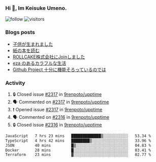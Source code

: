 ### Hi 👋, Im Keisuke Umeno.

<!--
**9renpoto/9renpoto** is a ✨ _special_ ✨ repository because its `README.md` (this file) appears on your GitHub profile.

Here are some ideas to get you started:

- 🔭 I’m currently working on ...
- 🌱 I’m currently learning ...
- 👯 I’m looking to collaborate on ...
- 🤔 I’m looking for help with ...
- 💬 Ask me about ...
- 📫 How to reach me: ...
- 😄 Pronouns: ...
- ⚡ Fun fact: ...
-->

![follow](https://img.shields.io/github/followers/9renpoto?label=Follow&style=social)
![visitors](https://komarev.com/ghpvc/?username=9renpoto&label=Profile%20views&color=0e75b6&style=flat)

### Blogs posts

<!-- BLOG-POST-LIST:START -->
- [子供が生まれました](https://9renpoto.win/entry/2024/04/18/hello-world)
- [紙の本を読む](https://9renpoto.win/entry/2024/02/25/reading-papar-book)
- [ROLLCAKE株式会社にJoinしました](https://9renpoto.win/entry/2024/02/11/join)
- [eza のあるカラフルな生活](https://9renpoto.win/entry/2024/02/01/eza)
- [Github Project 十分に機能そろっているのでは](https://9renpoto.win/entry/2024/01/14/gh-projects)
<!-- BLOG-POST-LIST:END -->

### Activity

<!--START_SECTION:activity-->
1. 🔒 Closed issue [#2317](https://github.com/9renpoto/upptime/issues/2317) in [9renpoto/upptime](https://github.com/9renpoto/upptime)
2. 🗣 Commented on [#2317](https://github.com/9renpoto/upptime/issues/2317#issuecomment-2094721826) in [9renpoto/upptime](https://github.com/9renpoto/upptime)
3. ❗ Opened issue [#2317](https://github.com/9renpoto/upptime/issues/2317) in [9renpoto/upptime](https://github.com/9renpoto/upptime)
4. 🗣 Commented on [#2316](https://github.com/9renpoto/upptime/issues/2316#issuecomment-2094639994) in [9renpoto/upptime](https://github.com/9renpoto/upptime)
5. 🔒 Closed issue [#2316](https://github.com/9renpoto/upptime/issues/2316) in [9renpoto/upptime](https://github.com/9renpoto/upptime)
<!--END_SECTION:activity-->

<!--START_SECTION:waka-->

```txt
JavaScript   7 hrs 23 mins   █████████████▒░░░░░░░░░░░   53.34 %
TypeScript   4 hrs 42 mins   ████████▒░░░░░░░░░░░░░░░░   33.96 %
JSON         40 mins         █▒░░░░░░░░░░░░░░░░░░░░░░░   04.83 %
Docker       28 mins         █░░░░░░░░░░░░░░░░░░░░░░░░   03.41 %
Terraform    23 mins         ▓░░░░░░░░░░░░░░░░░░░░░░░░   02.77 %
```

<!--END_SECTION:waka-->
